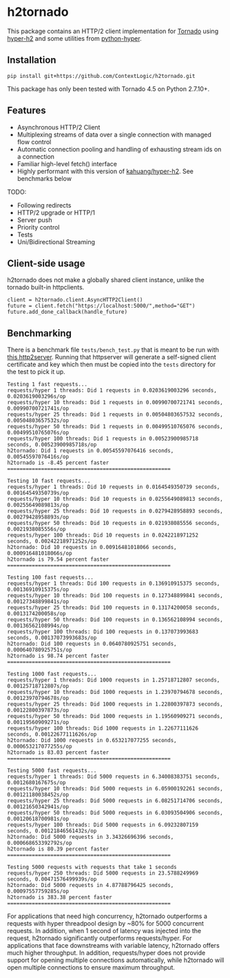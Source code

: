 h2tornado
=============

This package contains an HTTP/2 client implementation for
[Tornado](http://www.tornadoweb.org) using [hyper-h2](https://github.com/python-hyper/hyper-h2) and some utilities from [python-hyper](https://github.com/Lukasa/hyper).

Installation
------------

    pip install git+https://github.com/ContextLogic/h2tornado.git

This package has only been tested with Tornado 4.5 on Python 2.7.10+.

Features
--------
* Asynchronous HTTP/2 Client
* Multiplexing streams of data over a single connection with managed flow control
* Automatic connection pooling and handling of exhausting stream ids on a connection
* Familiar high-level fetch() interface
* Highly performant with this version of [kahuang/hyper-h2](https://github.com/kahuang/hyper-h2). See benchmarks below

TODO:
* Following redirects
* HTTP/2 upgrade or HTTP/1
* Server push
* Priority control
* Tests
* Uni/Bidirectional Streaming

Client-side usage
-----------------
h2tornado does not make a globally shared client instance, unlike the tornado built-in httpclients.

    client = h2tornado.client.AsyncHTTP2Client()
    future = client.fetch("https://localhost:5000/",method="GET")
    future.add_done_callback(handle_future)

Benchmarking
------------
There is a benchmark file `tests/bench_test.py` that is meant to be run with [this http2server](https://github.com/kahuang/simplehttp2server). Running that httpserver will generate a self-signed client certificate and key which then must be copied into the `tests` directory for the test to pick it up.

```
Testing 1 fast requests...
requests/hyper 1 threads: Did 1 requests in 0.0203619003296 seconds, 0.0203619003296s/op
requests/hyper 10 threads: Did 1 requests in 0.00990700721741 seconds, 0.00990700721741s/op
requests/hyper 25 threads: Did 1 requests in 0.00504803657532 seconds, 0.00504803657532s/op
requests/hyper 50 threads: Did 1 requests in 0.00499510765076 seconds, 0.00499510765076s/op
requests/hyper 100 threads: Did 1 requests in 0.00523900985718 seconds, 0.00523900985718s/op
h2tornado: Did 1 requests in 0.00545597076416 seconds, 0.00545597076416s/op
h2tornado is -8.45 percent faster
=====================================================

Testing 10 fast requests...
requests/hyper 1 threads: Did 10 requests in 0.0164549350739 seconds, 0.00164549350739s/op
requests/hyper 10 threads: Did 10 requests in 0.0255649089813 seconds, 0.00255649089813s/op
requests/hyper 25 threads: Did 10 requests in 0.0279428958893 seconds, 0.00279428958893s/op
requests/hyper 50 threads: Did 10 requests in 0.021938085556 seconds, 0.0021938085556s/op
requests/hyper 100 threads: Did 10 requests in 0.0242218971252 seconds, 0.00242218971252s/op
h2tornado: Did 10 requests in 0.00916481018066 seconds, 0.000916481018066s/op
h2tornado is 79.54 percent faster
=====================================================

Testing 100 fast requests...
requests/hyper 1 threads: Did 100 requests in 0.136910915375 seconds, 0.00136910915375s/op
requests/hyper 10 threads: Did 100 requests in 0.127348899841 seconds, 0.00127348899841s/op
requests/hyper 25 threads: Did 100 requests in 0.13174200058 seconds, 0.0013174200058s/op
requests/hyper 50 threads: Did 100 requests in 0.136562108994 seconds, 0.00136562108994s/op
requests/hyper 100 threads: Did 100 requests in 0.137073993683 seconds, 0.00137073993683s/op
h2tornado: Did 100 requests in 0.0640780925751 seconds, 0.000640780925751s/op
h2tornado is 98.74 percent faster
=====================================================

Testing 1000 fast requests...
requests/hyper 1 threads: Did 1000 requests in 1.25718712807 seconds, 0.00125718712807s/op
requests/hyper 10 threads: Did 1000 requests in 1.23970794678 seconds, 0.00123970794678s/op
requests/hyper 25 threads: Did 1000 requests in 1.22800397873 seconds, 0.00122800397873s/op
requests/hyper 50 threads: Did 1000 requests in 1.19560909271 seconds, 0.00119560909271s/op
requests/hyper 100 threads: Did 1000 requests in 1.22677111626 seconds, 0.00122677111626s/op
h2tornado: Did 1000 requests in 0.653217077255 seconds, 0.000653217077255s/op
h2tornado is 83.03 percent faster
=====================================================

Testing 5000 fast requests...
requests/hyper 1 threads: Did 5000 requests in 6.34008383751 seconds, 0.0012680167675s/op
requests/hyper 10 threads: Did 5000 requests in 6.05900192261 seconds, 0.00121180038452s/op
requests/hyper 25 threads: Did 5000 requests in 6.08251714706 seconds, 0.00121650342941s/op
requests/hyper 50 threads: Did 5000 requests in 6.03093504906 seconds, 0.00120618700981s/op
requests/hyper 100 threads: Did 5000 requests in 6.09232807159 seconds, 0.00121846561432s/op
h2tornado: Did 5000 requests in 3.34326696396 seconds, 0.000668653392792s/op
h2tornado is 80.39 percent faster
=====================================================

Testing 5000 requests with requests that take 1 seconds
requests/hyper 250 threads: Did 5000 requests in 23.5788249969 seconds, 0.00471576499939s/op
h2tornado: Did 5000 requests in 4.87788796425 seconds, 0.00097557759285s/op
h2tornado is 383.38 percent faster
=====================================================
```

For applications that need high concurrency, h2tornado outperforms a requests with hyper threadpool design by ~80% for 5000 concurrent requests. In addition, when 1 second of latency was injected into the request, h2tornado significantly outperforms requests/hyper. For applications that face downstreams with variable latency, h2tornado offers much higher throughput. In addition, requests/hyper does not provide support for opening multiple connections automatically, while h2tornado will open multiple connections to ensure maximum throughput.
